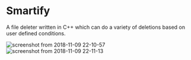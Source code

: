 # Smartify
A file deleter written in C++ which can do a variety of deletions based on user defined conditions.


![screenshot from 2018-11-09 22-10-57](https://user-images.githubusercontent.com/18109258/48275797-6b252f00-e46c-11e8-85f3-14c1609030fe.png)
![screenshot from 2018-11-09 22-11-13](https://user-images.githubusercontent.com/18109258/48275800-6c565c00-e46c-11e8-982f-a3ea9a59e9dc.png)
